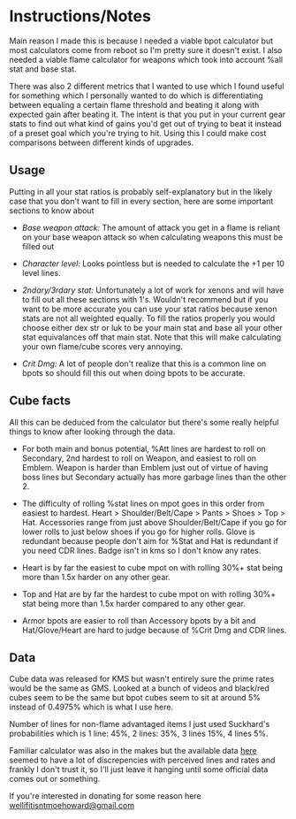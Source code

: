 # Instructions/Notes

Main reason I made this is because I needed a viable bpot calculator but most calculators come from reboot so I'm pretty sure it doesn't exist. I also needed a viable flame calculator for weapons which took into account %all stat and base stat.

There was also 2 different metrics that I wanted to use which I found useful for something which I personally wanted to do which is differentiating between equaling a certain flame threshold and beating it along with expected gain after beating it. The intent is that you put in your current gear stats to find out what kind of gains you'd get out of trying to beat it instead of a preset goal which you're trying to hit. Using this I could make cost comparisons between different kinds of upgrades.

## Usage

Putting in all your stat ratios is probably self-explanatory but in the likely case that you don't want to fill in every section, here are some important sections to know about

* *Base weapon attack:* The amount of attack you get in a flame is reliant on your base weapon attack so when calculating weapons this must be filled out

* *Character level:* Looks pointless but is needed to calculate the +1 per 10 level lines.

* *2ndary/3rdary stat:* Unfortunately a lot of work for xenons and will have to fill out all these sections with 1's. Wouldn't recommend but if you want to be more accurate you can use your stat ratios because xenon stats are not all weighted equally. To fill the ratios properly you would choose either dex str or luk to be your main stat and base all your other stat equivalances off that main stat. Note that this will make calculating your own flame/cube scores very annoying.

* *Crit Dmg:* A lot of people don't realize that this is a common line on bpots so should fill this out when doing bpots to be accurate.

## Cube facts

All this can be deduced from the calculator but there's some really helpful things to know after looking through the data.

* For both main and bonus potential, %Att lines are hardest to roll on Secondary, 2nd hardest to roll on Weapon, and easiest to roll on Emblem. Weapon is harder than Emblem just out of virtue of having boss lines but Secondary actually has more garbage lines than the other 2.

* The difficulty of rolling %stat lines on mpot goes in this order from easiest to hardest. Heart > Shoulder/Belt/Cape > Pants > Shoes > Top > Hat. Accessories range from just above Shoulder/Belt/Cape if you go for lower rolls to just below shoes if you go for higher rolls. Glove is redundant because people don't aim for %Stat and Hat is redundant if you need CDR lines. Badge isn't in kms so I don't know any rates.

* Heart is by far the easiest to cube mpot on with rolling 30%+ stat being more than 1.5x harder on any other gear.

* Top and Hat are by far the hardest to cube mpot on with rolling 30%+ stat being more than 1.5x harder compared to any other gear.

* Armor bpots are easier to roll than Accessory bpots by a bit and Hat/Glove/Heart are hard to judge because of %Crit Dmg and CDR lines.

## Data

Cube data was released for KMS but wasn't entirely sure the prime rates would be the same as GMS. Looked at a bunch of videos and black/red cubes seem to be the same but bpot cubes seem to sit at around 5% instead of 0.4975% which is what I use here.

Number of lines for non-flame advantaged items I just used Suckhard's probabilities which is 1 line: 45%, 2 lines: 35%, 3 lines 15%, 4 lines 5%.

Familiar calculator was also in the makes but the available data [here](https://docs.google.com/spreadsheets/d/1hcVLi2Qb5ljiua9lt25hc0Yatf0kJWFDvfctqmbbOKI/edit#gid=1355272261) seemed to have a lot of discrepencies with perceived lines and rates and frankly I don't trust it, so I'll just leave it hanging until some official data comes out or something.

If you're interested in donating for some reason here wellifitisntmoehoward@gmail.com

